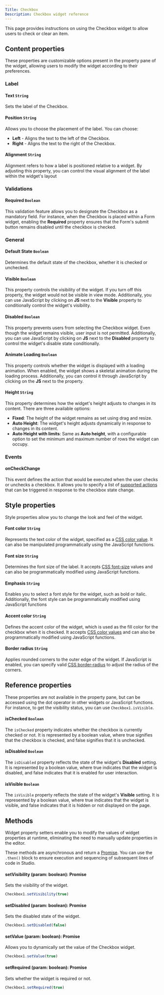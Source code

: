 ```yaml
---
Title: Checkbox
Description: Checkbox widget reference
---
```


<!--
README

For guidance on how to write documenation, see https://dev.stage.spread.ai/docs/contributor/guide.html. Contact Documentation when this document is ready for review.
-->

This page provides instructions on using the Checkbox widget to allow users to check or clear an item.

## Content properties

These properties are customizable options present in the property pane of the widget, allowing users to modify the widget according to their preferences.

### Label

#### Text `String`

 Sets the label of the Checkbox.

#### Position `String`

 Allows you to choose the placement of the label. You can choose:

* **Left** - Aligns the text to the left of the Checkbox.
* **Right** - Aligns the text to the right of the Checkbox.

#### Alignment `String`

Alignment refers to how a label is positioned relative to a widget. By adjusting this property, you can control the visual alignment of the label within the widget's layout

### Validations

#### Required `Boolean`

This validation feature allows you to designate the Checkbox as a mandatory field. For instance, when the Checkbox is placed within a Form widget, enabling the **Required** property ensures that the Form's submit button remains disabled until the checkbox is checked.

### General

#### Default State `Boolean`

Determines the default state of the checkbox, whether it is checked or unchecked.

#### Visible `Boolean`

This property controls the visibility of the widget. If you turn off this property, the widget would not be visible in view mode. Additionally, you can use JavaScript by clicking on **JS** next to the **Visible** property to conditionally control the widget's visibility.

#### Disabled `Boolean`

This property prevents users from selecting the Checkbox widget. Even though the widget remains visible, user input is not permitted. Additionally, you can use JavaScript by clicking on **JS** next to the **Disabled** property to control the widget's disable state conditionally.

#### Animate Loading `Boolean`

This property controls whether the widget is displayed with a loading animation. When enabled, the widget shows a skeletal animation during the loading process. Additionally, you can control it through JavaScript by clicking on the **JS** next to the property.

#### Height `String`

This property determines how the widget's height adjusts to changes in its content. There are three available options:

* **Fixed**: The height of the widget remains as set using drag and resize.
* **Auto Height**: The widget's height adjusts dynamically in response to changes in its content.
* **Auto Height with limits**: Same as **Auto height**, with a configurable option to set the minimum and maximum number of rows the widget can occupy.

### Events

#### onCheckChange

This event defines the action that would be executed when the user checks or unchecks a checkbox. It allows you to specify a list of [supported actions](/reference/framework/global-functions.md) that can be triggered in response to the checkbox state change.

## Style properties

Style properties allow you to change the look and feel of the widget.

#### Font color `String`

Represents the text color of the widget, specified as a [CSS color value](https://developer.mozilla.org/en-US/docs/Web/CSS/color).  It can also be manipulated programmatically using the JavaScript functions.

#### Font size `String`

Determines the font size of the label. It accepts [CSS font-size](https://developer.mozilla.org/en-US/docs/Web/CSS/font-size) values and can also be programmatically modified using JavaScript functions.

#### Emphasis `String`

Enables you to select a font style for the widget, such as bold or italic. Additionally, the font style can be programmatically modified using JavaScript functions

#### Accent color `String`

Defines the accent color of the widget, which is used as the fill color for the checkbox when it is checked. It accepts [CSS color values](https://developer.mozilla.org/en-US/docs/Web/CSS/color) and can also be programmatically modified using JavaScript functions.

#### Border radius `String`

Applies rounded corners to the outer edge of the widget. If JavaScript is enabled, you can specify valid [CSS border-radius](https://developer.mozilla.org/en-US/docs/Web/CSS/border-radius) to adjust the radius of the corners.

## Reference properties

These properties are not available in the property pane, but can be accessed using the dot operator in other widgets or JavaScript functions. For instance, to get the visibility status, you can use `Checkbox1.isVisible`.

#### isChecked `Boolean`

The `isChecked` property indicates whether the checkbox is currently checked or not. It is represented by a boolean value, where true signifies that the checkbox is checked, and false signifies that it is unchecked.

#### isDisabled `Boolean`

The `isDisabled` property reflects the state of the widget's **Disabled** setting. It is represented by a boolean value, where true indicates that the widget is disabled, and false indicates that it is enabled for user interaction.

#### isVisible `Boolean`

The `isVisible` property reflects the state of the widget's **Visible** setting. It is represented by a boolean value, where true indicates that the widget is visible, and false indicates that it is hidden or not displayed on the page.

## Methods

Widget property setters enable you to modify the values of widget properties at runtime, eliminating the need to manually update properties in the editor.

These methods are asynchronous and return a [Promise](/writing-code-in-studio/using-js-promises.md). You can use the `.then()` block to ensure execution and sequencing of subsequent lines of code in Studio.

#### setVisibility (param: boolean): Promise

Sets the visibility of the widget.

```js
Checkbox1.setVisibility(true)
```

#### setDisabled (param: boolean): Promise

Sets the disabled state of the widget.

```js
Checkbox1.setDisabled(false)
```

#### setValue (param: boolean): Promise

Allows you to dynamically set the value of the Checkbox widget.

```js
Checkbox1.setValue(true)
```

#### setRequired (param: boolean): Promise

Sets whether the widget is required or not.

```js
Checkbox1.setRequired(true)
```
